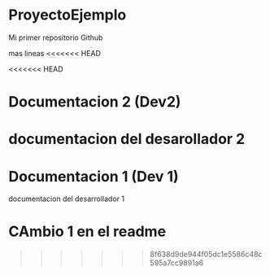 # ProyectoEjemplo
Mi primer repositorio Github

mas lineas
<<<<<<< HEAD

<<<<<<< HEAD



# Documentacion 2 (Dev2)
documentacion del desarollador 2
=======
# Documentacion 1 (Dev 1) 
documentacion del desarrollador 1


CAmbio 1 en el readme 
=======
>>>>>>> 8f638d9de944f05dc1e5586c48c595a7cc9891a6
